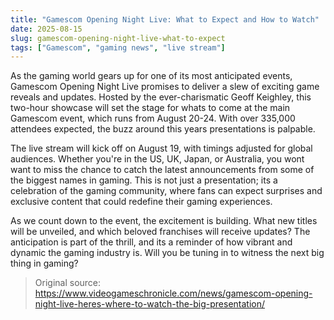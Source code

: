 ```yaml
---
title: "Gamescom Opening Night Live: What to Expect and How to Watch"
date: 2025-08-15
slug: gamescom-opening-night-live-what-to-expect
tags: ["Gamescom", "gaming news", "live stream"]
---
```


As the gaming world gears up for one of its most anticipated events, Gamescom Opening Night Live promises to deliver a slew of exciting game reveals and updates. Hosted by the ever-charismatic Geoff Keighley, this two-hour showcase will set the stage for whats to come at the main Gamescom event, which runs from August 20-24. With over 335,000 attendees expected, the buzz around this years presentations is palpable.

The live stream will kick off on August 19, with timings adjusted for global audiences. Whether you're in the US, UK, Japan, or Australia, you wont want to miss the chance to catch the latest announcements from some of the biggest names in gaming. This is not just a presentation; its a celebration of the gaming community, where fans can expect surprises and exclusive content that could redefine their gaming experiences.

As we count down to the event, the excitement is building. What new titles will be unveiled, and which beloved franchises will receive updates? The anticipation is part of the thrill, and its a reminder of how vibrant and dynamic the gaming industry is. Will you be tuning in to witness the next big thing in gaming?
> Original source: https://www.videogameschronicle.com/news/gamescom-opening-night-live-heres-where-to-watch-the-big-presentation/